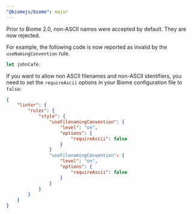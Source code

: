 ```yaml
---
"@biomejs/biome": major
---
```


Prior to Biome 2.0, non-ASCII names were accepted by default.
They are now rejected.

For example, the following code is now reported as invalid by the `useNamingConvention` rule.

```js
let johnCafé;
```

If you want to allow non ASCII filenames and non-ASCII identifiers, you need to set the `requireAscii` options in your Biome configuration file to `false`:

```json
{
    "linter": {
        "rules": {
            "style": {
                "useFilenamingConvention": {
                    "level": "on",
                    "options": {
                        "requireAscii": false
                    }
                }
                "useFilenamingConvention": {
                    "level": "on",
                    "options": {
                        "requireAscii": false
                    }
                }
            }
        }
    }
}
```
